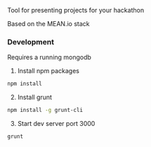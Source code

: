 Tool for presenting projects for your hackathon

Based on the MEAN.io stack

### Development
Requires a running mongodb

1. Install npm packages
```bash
npm install
```

2. Install grunt
```bash
npm install -g grunt-cli
```

3. Start dev server port 3000
```bash
grunt
```
